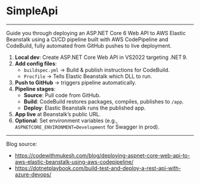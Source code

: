 # SimpleApi
---
Guide you through deploying an ASP.NET Core 6 Web API to AWS Elastic Beanstalk using a CI/CD pipeline built with AWS CodePipeline and CodeBuild, fully automated from GitHub pushes to live deployment.
1. **Local dev**: Create ASP.NET Core Web API in VS2022 targeting .NET 9.
2. **Add config files**:  
   - `buildspec.yml` → Build & publish instructions for CodeBuild.  
   - `Procfile` → Tells Elastic Beanstalk which DLL to run.  
3. **Push to GitHub** → triggers pipeline automatically.  
4. **Pipeline stages**:  
   - **Source**: Pull code from GitHub.  
   - **Build**: CodeBuild restores packages, compiles, publishes to `/app`.  
   - **Deploy**: Elastic Beanstalk runs the published app.  
5. **App live** at Beanstalk’s public URL.  
6. **Optional**: Set environment variables (e.g., `ASPNETCORE_ENVIRONMENT=Development` for Swagger in prod).
---
Blog source:
- https://codewithmukesh.com/blog/deploying-aspnet-core-web-api-to-aws-elastic-beanstalk-using-aws-codepipeline/
- https://dotnetplaybook.com/build-test-and-deploy-a-rest-api-with-azure-devops/
